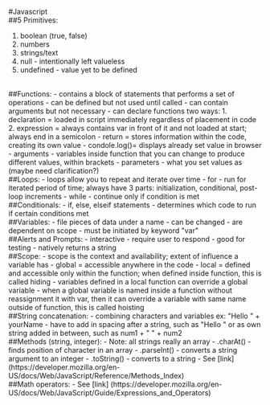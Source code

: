 #Javascript
<br>
##5 Primitives:
  1. boolean (true, false)
  2. numbers
  3. strings/text
  4. null - intentionally left valueless
  5. undefined - value yet to be defined
<br>
##Functions:
  - contains a block of statements that performs a set of operations
  - can be defined but not used until called
  - can contain arguments but not necessary
  - can declare functions two ways:
    1. declaration = loaded in script immediately regardless of placement in code
    2. expression = always contains var in front of it and not loaded at start; always end in a semicolon
  - return = stores information within the code, creating its own value
  - condole.log()= displays already set value in browser
  - arguments - variables inside function that you can change to produce different values, within brackets
  - parameters - what you set values as (maybe need clarification?)
<br>
##Loops:
  - loops allow you to repeat and iterate over time
  - for - run for iterated period of time; always have 3 parts: initialization, conditional, post-loop increments
  - while - continue only if condition is met
<br>
##Conditionals:
  - if, else, elseif statements
  - determines which code to run if certain conditions met
<br>
##Variables:
  - file pieces of data under a name
  - can be changed
  - are dependent on scope
  - must be initiated by keyword "var"
<br>
##Alerts and Prompts:
  - interactive
  - require user to respond
  - good for testing
  - natively returns a string
<br>
##Scope:
  - scope is the context and availability; extent of influence a variable has
  - global = accessible anywhere in the code
  - local = defined and accessible only within the function; when defined inside function, this is called hiding
  - variables defined in a local function can override a global variable
  - when a global variable is named inside a function without reassignment it with var, then it can override a variable with same name outside of function, this is called hoisting
<br>
##String concatenation:
  - combining characters and variables ex: "Hello " + yourName
  - have to add in spacing after a string, such as "Hello " or as own string added in between, such as num1 + " " + num2
<br>
##Methods (string, integer):
  - Note: all strings really an array
  - .charAt() - finds position of character in an array
  - .parseInt() - converts a string argument to an integer
  - .toString() - converts to a string
  - See [link] (https://developer.mozilla.org/en-US/docs/Web/JavaScript/Reference/Methods_Index)
<br>
##Math operators:
  - See [link] (https://developer.mozilla.org/en-US/docs/Web/JavaScript/Guide/Expressions_and_Operators)
